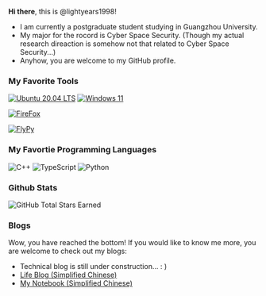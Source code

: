 **Hi there**, this is @lightyears1998! 

- I am currently a postgraduate student studying in Guangzhou University. 
- My major for the rocord is Cyber Space Security. (Though my actual research direaction is somehow not that related to Cyber Space Security...)
- Anyhow, you are welcome to my GitHub profile.

### My Favorite Tools

[![Ubuntu 20.04 LTS](https://img.shields.io/badge/Ubuntu-20.04%20LTS-E95420?style=flat-square&logo=ubuntu&logoColor=ffffff)](https://lightyears1998.github.io/notebook/toolchain/operating-system/linux/distributions/Ubuntu/)
[![Windows 11](https://img.shields.io/badge/Windows-11-2376bc?style=flat-square&logo=windows&logoColor=ffffff)](https://lightyears1998.github.io/notebook/toolchain/operating-system/windows/)

[![FireFox](https://img.shields.io/badge/Browser-Firefox-FF7139?style=flat-square&logo=firefox&logoColor=ffffff)](https://www.mozilla.org/firefox/)

[![FlyPy](https://img.shields.io/badge/IME-FlyPy-%23f24f21)](https://www.flypy.com/)

### My Favortie Programming Languages

![C++](https://img.shields.io/badge/C%2b%2b-00599C?style=flat-square&logo=c%2b%2b&logoColor=ffffff)
![TypeScript](https://img.shields.io/badge/Typescript-007ACC?style=flat-square&logo=TypeScript&logoColor=ffffff)
![Python](https://img.shields.io/badge/Python-3776AB?style=flat-square&logo=Python&logoColor=ffffff)

### Github Stats

![GitHub Total Stars Earned](https://img.shields.io/github/stars/lightyears1998?affiliations=OWNER&label=Total%20Stars%20Earned&style=social)

### Blogs

Wow, you have reached the bottom! If you would like to know me more, you are welcome to check out my blogs:

- Technical blog is still under construction... : )
- [Life Blog (Simplified Chinese)](https://blog.qfstudio.net)
- [My Notebook (Simplified Chinese)](https://lightyears1998.github.io/notebook/)
